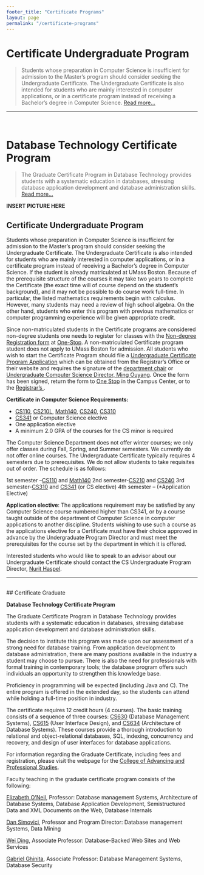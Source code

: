 ```yaml
---
footer_title: "Certificate Programs"
layout: page
permalink: "/certificate-programs"
---
```


# Certificate Undergraduate Program

> Students whose preparation in Computer Science is insufficient for admission to the Master’s program should consider seeking the Undergraduate Certificate. The Undergraduate Certificate is also intended for students who are mainly interested in computer applications, or in a certificate program instead of receiving a Bachelor’s degree in Computer Science. [Read more...](#anchor1)

---

<br>

# Database Technology Certificate Program

> The Graduate Certificate Program in Database Technology provides students with a systematic education in databases, stressing database application development and database administration skills. [Read more...](#anchor2)

**INSERT PICTURE HERE**

<a name="anchor1"></a>

## Certificate Undergraduate Program

Students whose preparation in Computer Science is insufficient for admission to the Master’s program should consider seeking the Undergraduate Certificate. The Undergraduate Certificate is also intended for students who are mainly interested in computer applications, or in a certificate program instead of receiving a Bachelor’s degree in Computer Science. If the student is already matriculated at UMass Boston. Because of the prerequisite structure of the courses it may take two years to complete the Certificate (the exact time will of course depend on the student’s background), and it may not be possible to do course work full-time. In particular, the listed mathematics requirements begin with calculus. However, many students may need a review of high school algebra. On the other hand, students who enter this program with previous mathematics or computer programming experience will be given appropriate credit.

Since non-matriculated students in the Certificate programs are considered non-degree students one needs to register for classes with the [Non-degree Registration form](https://www.umb.edu/registrar/registration_courses/register_for_courses/non_degree_students) at [One-Stop](https://www.umb.edu/onestop). A non-matriculated Certificate program student does not apply to UMass Boston for admission. All students who wish to start the Certificate Program should file a [Undergraduate Certificate Program Application](https://www.umb.edu/editor_uploads/images/registrar/UndergradCertificateProgramApplication_Sp20_v1.pdf) which can be obtained from the Registrar’s Office or their website and requires the signature of the [department chair](https://www.umb.edu/academics/csm/faculty_staff/peter_fejer) or [Undergraduate Computer Science Director, Ming Ouyang](https://www.umb.edu/academics/csm/faculty_staff/ming_ouyang). Once the form has been signed, return the form to [One Stop](https://www.umb.edu/onestop) in the Campus Center, or to the [Registrar’s ](https://www.umb.edu/registrar).

**Certificate in Computer Science Requirements:**

- [CS110]({{site.baseurl}}/academics/courses/CS110), [CS210L]({{site.baseurl}}/academics/courses/CS210L), [Math140](https://www.umb.edu/course_catalog/course_info/ugrd_MATH_all_140), [CS240]({{site.baseurl}}/academics/courses/CS240), [CS310]({{site.baseurl}}/academics/courses/CS310)
- [CS341]({{site.baseurl}}/academics/courses/CS341) or Computer Science elective
- One application elective
- A minimum 2.0 GPA of the courses for the CS minor is required

The Computer Science Department does not offer winter courses; we only offer classes during Fall, Spring, and Summer semesters. We currently do not offer online courses. The Undergraduate Certificate typically requires 4 semesters due to prerequisites. We do not allow students to take requisites out of order. The schedule is as follows:

1st semester –[CS110]({{site.baseurl}}/academics/courses/CS110) and [Math140](https://www.umb.edu/course_catalog/course_info/ugrd_MATH_all_140)
2nd semester-[CS210]({{site.baseurl}}/academics/courses/CS210) and [CS240]({{site.baseurl}}/academics/courses/CS240)
3rd semester-[CS310]({{site.baseurl}}/academics/courses/CS310) and [CS341]({{site.baseurl}}/academics/courses/CS341) (or CS elective)
4th semester – (\*Application Elective)

**Application elective**: The applications requirement may be satisfied by any Computer Science course numbered higher than CS341, or by a course taught outside of the department of Computer Science in computer applications to another discipline. Students wishing to use such a course as the applications elective for a Certificate must have their choice approved in advance by the Undergraduate Program Director and must meet the prerequisites for the course set by the department in which it is offered.

Interested students who would like to speak to an advisor about our Undergraduate Certificate should contact the CS Undergraduate Program Director, [Nurit Haspel](mailto:nurit.haspel@umb.edu).
<br>

---

<br>
<a name="anchor2"></a>
## Certificate Graduate

**Database Technology Certificate Program**

The Graduate Certificate Program in Database Technology provides students with a systematic education in databases, stressing database application development and database administration skills.

The decision to institute this program was made upon our assessment of a strong need for database training. From application development to database administration, there are many positions available in the industry a student may choose to pursue. There is also the need for professionals with formal training in contemporary tools; the database program offers such individuals an opportunity to strengthen this knowledge base.

Proficiency in programming will be expected (including Java and C). The entire program is offered in the extended day, so the students can attend while holding a full-time position in industry.

The certificate requires 12 credit hours (4 courses). The basic training consists of a sequence of three courses: [CS630]({{site.baseurl}}/academics/courses/CS630) (Database Management Systems), [CS615]({{site.baseurl}}/academics/courses/CS615) (User Interface Design), and [CS634]({{site.baseurl}}/academics/courses/CS634) (Architecture of Database Systems). These courses provide a thorough introduction to relational and object-relational databases, SQL, indexing, concurrency and recovery, and design of user interfaces for database applications.

For information regarding the Graduate Certificate, including fees and registration, please visit the webpage for the [College of Advancing and Professional Studies](https://www.umb.edu/academics/caps).

Faculty teaching in the graduate certificate program consists of the following:

[Elizabeth O’Neil](https://www.umb.edu/academics/csm/faculty_staff/elizabeth_oneil), Professor: Database management Systems, Architecture of Database Systems, Database Application Development, Semistructured Data and XML Documents on the Web, Database Internals

[Dan Simovici](https://www.umb.edu/academics/csm/faculty_staff/dan_simovici), Professor and Program Director: Database management Systems, Data Mining

[Wei Ding](https://www.umb.edu/academics/csm/faculty_staff/wei_ding), Associate Professor: Database-Backed Web Sites and Web Services

[Gabriel Ghinita](https://www.umb.edu/academics/csm/computer_science/faculty/gabriel_ghinita), Associate Professor: Database Management Systems, Database Security
